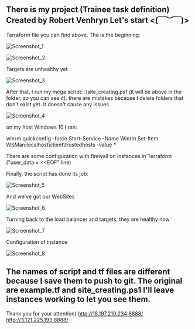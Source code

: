There is my project (Trainee task definition)
Created by Robert Venhryn
Let's start
<(￣︶￣)>
---------------------------------------------------------------------------------------------------------------------------------

Terraform file you can find above. The is the beginning:

![Screenshot_1](https://user-images.githubusercontent.com/75696130/113060587-86b63f00-91b9-11eb-9b9b-7914ee3fe2a9.png)

![Screenshot_2](https://user-images.githubusercontent.com/75696130/113060638-9897e200-91b9-11eb-95bf-94ca47987dcc.png)

Targets are unhealthy yet

![Screenshot_3](https://user-images.githubusercontent.com/75696130/113060838-e1e83180-91b9-11eb-839f-10fbde9a1c90.png)

After that, I run my mega script: .\site_creating.ps1 (it will be above in the folder, so you can see it). there are mistakes because I delete folders that don't exist yet. It doesn't cause any issues

![Screenshot_4](https://user-images.githubusercontent.com/75696130/113061280-76529400-91ba-11eb-8f51-d29d01555446.png)

on my host Windows 10 I ran:

winrm quickconfig -force
Start-Service -Name Winrm
Set-Item WSMan:localhost\client\trustedhosts -value *

There are some configuration with firewall on instances in Terraform ("user_data = <<EOF" line)

Finally, the script has done its job:

![Screenshot_5](https://user-images.githubusercontent.com/75696130/113061774-422ba300-91bb-11eb-9782-30b7b37eefd6.png)

And we've got our WebSites

![Screenshot_6](https://user-images.githubusercontent.com/75696130/113061876-6d15f700-91bb-11eb-8f25-0e363ffae142.png)

Turning back to the load balancer and targets, they are healthy now

![Screenshot_7](https://user-images.githubusercontent.com/75696130/113061945-92a30080-91bb-11eb-88b7-db6f5bc6f142.png)

Configuration of instance

![Screenshot_8](https://user-images.githubusercontent.com/75696130/113062054-cbdb7080-91bb-11eb-8feb-40c5f8a25741.png)

The names of script and tf files are different because I save them to push to git. The original are example.tf and site_creating.ps1
I'll leave instances working to let you see them.
---------------------------------------------------------------------------------------------------------------------------------
Thank you for your attention)
http://18.197.210.234:8888/
http://3.121.225.193:8888/
